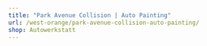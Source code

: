 ```yaml
---
title: "Park Avenue Collision | Auto Painting"
url: /west-orange/park-avenue-collision-auto-painting/
shop: Autowerkstatt
---
```

